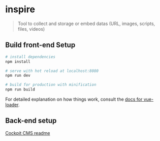 # inspire

> Tool to collect and storage or embed datas (URL, images, scripts, files, videos)

## Build front-end Setup

``` bash
# install dependencies
npm install

# serve with hot reload at localhost:8080
npm run dev

# build for production with minification
npm run build
```

For detailed explanation on how things work, consult the [docs for vue-loader](http://vuejs.github.io/vue-loader).

## Back-end setup

[Cockpit CMS readme](/api/README.md)
